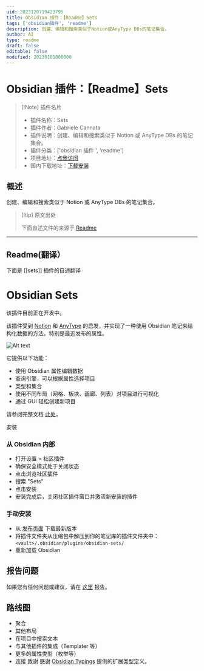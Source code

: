```yaml
---
uid: 2023120719423795
title: Obsidian 插件：【Readme】Sets
tags: ['obsidian插件', 'readme']
description: 创建、编辑和搜索类似于Notion或AnyType DBs的笔记集合。
author: AI
type: readme
draft: false
editable: false
modified: 20230101000000
---
```


# Obsidian 插件：【Readme】Sets

> [!Note] 插件名片
> - 插件名称：Sets
> - 插件作者：Gabriele Cannata
> - 插件说明：创建、编辑和搜索类似于 Notion 或 AnyType DBs 的笔记集合。
> - 插件分类：['obsidian 插件 ', 'readme']
> - 项目地址：[点我访问](https://github.com/Canna71/obsidian-sets)
> - 国内下载地址：[下载安装](https://pkmer.cn/products/plugin/pluginMarket/?sets)

## 概述

创建、编辑和搜索类似于 Notion 或 AnyType DBs 的笔记集合。

> [!tip] 原文出处
>
>下面自述文件的来源于 [Readme](https://ghproxy.net/https://raw.githubusercontent.com/Canna71/obsidian-sets/main/README.md)
>

---

## Readme(翻译）

下面是 [[sets]] 插件的自述翻译

# Obsidian Sets

该插件目前正在开发中。

该插件受到 [Notion](https://www.notion.so) 和 [AnyType](https://anytype.io) 的启发，并实现了一种使用 Obsidian 笔记来结构化数据的方法，特别是最近发布的属性。

![Alt text](https://cdn.pkmer.cn/covers/sets_2_0.png!pkmer)

它提供以下功能：

- 使用 Obsidian 属性编辑数据
- 查询引擎，可以根据属性选择项目
- 类型和集合
- 使用不同布局（网格、板块、画廊、列表）对项目进行可视化
- 通过 GUI 轻松创建新项目

请参阅完整文档 [此处](docs/doc.md)。

安装

### 从 Obsidian 内部

- 打开设置 > 社区插件
- 确保安全模式处于关闭状态
- 点击浏览社区插件
- 搜索 "Sets"
- 点击安装
- 安装完成后，关闭社区插件窗口并激活新安装的插件

### 手动安装

- 从 [发布页面](https://github.com/Canna71/obsidian-sets/issues) 下载最新版本
- 将插件文件夹从压缩包中解压到你的笔记库的插件文件夹中：`<vault>/.obsidian/plugins/obsidian-sets/`
- 重新加载 Obsidian

## 报告问题

如果您有任何问题或建议，请在 [这里](https://github.com/Canna71/obsidian-sets/issues) 报告。

## 路线图

- 聚合
- 其他布局
- 在项目中搜索文本
- 与其他插件的集成（Templater 等）
- 更多的属性类型（枚举等）
- 连接
致谢
感谢 [Obsidian Typings](https://github.com/Fevol/obsidian-typings) 提供的扩展类型定义。



